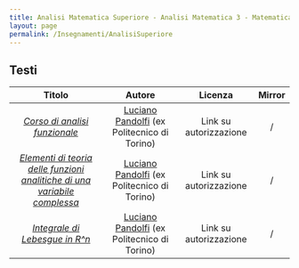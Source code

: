 ```yaml
---
title: Analisi Matematica Superiore - Analisi Matematica 3 - Matematica 3
layout: page
permalink: /Insegnamenti/AnalisiSuperiore
---
```


## Testi

| Titolo | Autore | Licenza | Mirror |
| :---: | :---: | :---: | :---: |
| [_Corso di analisi funzionale_](https://drive.google.com/file/d/1vwCSrcObRi2meMh5T1uUUg8MbIu7N1TM/view) | [Luciano Pandolfi](https://lucipan.altervista.org) (ex Politecnico di Torino) | Link su autorizzazione | / |
| [_Elementi di teoria delle funzioni analitiche di una variabile complessa_](https://drive.google.com/file/d/11Fs8emmiA-g0gopAEfohbDAf-14aTvhD/view) | [Luciano Pandolfi](https://lucipan.altervista.org) (ex Politecnico di Torino) | Link su autorizzazione | / |
| [_Integrale di Lebesgue in R^n_](https://drive.google.com/file/d/1bgc_W25rZvSXokE9ilfqUWWZO1Ak7K50/view) | [Luciano Pandolfi](https://lucipan.altervista.org) (ex Politecnico di Torino) | Link su autorizzazione | / |

